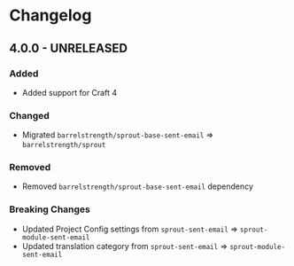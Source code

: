 # Changelog

## 4.0.0 - UNRELEASED

### Added

- Added support for Craft 4

### Changed

- Migrated `barrelstrength/sprout-base-sent-email` => `barrelstrength/sprout`

### Removed

- Removed `barrelstrength/sprout-base-sent-email` dependency

### Breaking Changes

- Updated Project Config settings from `sprout-sent-email` => `sprout-module-sent-email`
- Updated translation category from `sprout-sent-email` => `sprout-module-sent-email`
